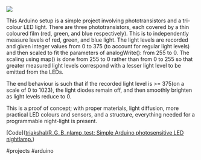 
![](https://www.youtubeeducation.com/watch?v=GOlxhBRlZe8)

This Arduino setup is a simple project involving phototransistors and a tri-colour LED light. There are three phototransistors, each covered by a thin coloured film (red, green, and blue respectively). This is to independently measure levels of red, green, and blue light. The light levels are recorded and given integer values from 0 to 375 (to account for regular light levels) and then scaled to fit the parameters of analogWrite(): from 255 to 0. The scaling using map() is done from 255 to 0 rather than from 0 to 255 so that greater measured light levels correspond with a lesser light level to be emitted from the LEDs.  

The end behaviour is such that if the recorded light level is >= 375(on a scale of 0 to 1023), the light diodes remain off, and then smoothly brighten as light levels reduce to 0.   

This is a proof of concept; with proper materials, light diffusion, more practical LED colours and sensors, and a structure, everything needed for a programmable night-light is present.  


[Code]([triakshal/R_G_B_nlamp_test: Simple Arduino photosensitive LED nightlamp.](https://github.com/triakshal/R_G_B_nlamp_test))

#projects #arduino